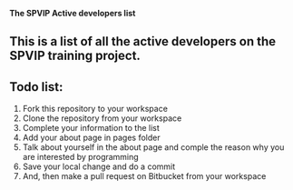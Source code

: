 **The SPVIP Active developers list**

This is a list of all the active developers on the SPVIP training project.
---

## Todo list:


1. Fork this repository to your workspace
2. Clone the repository from your workspace
3. Complete your  information to the list
4. Add your about page in pages folder
5. Talk about yourself in the about page and comple the reason why you are interested by programming
6. Save your local change and do a commit
7. And, then make a pull request on Bitbucket from your workspace